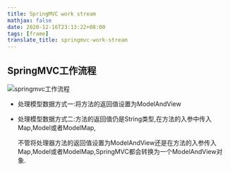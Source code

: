 ```yaml
---
title: SpringMVC work stream
mathjax: false
date: 2020-12-16T23:13:22+08:00
tags: [frame]
translate_title: springmvc-work-stream
---
```


## SpringMVC工作流程

![springmvc工作流程](https://cdn.kayleh.top/gh/kayleh/cdn2/springmvc工作流程/springmvc工作流程.png)

- 处理模型数据方式一:将方法的返回值设置为ModelAndView

- 处理模型数据方式二:方法的返回值仍是String类型,在方法的入参中传入Map,Model或者ModelMap,

  不管将处理器方法的返回值设置为ModelAndView还是在方法的入参传入Map,Model或者ModelMap,SpringMVC都会转换为一个ModelAndView对象.

